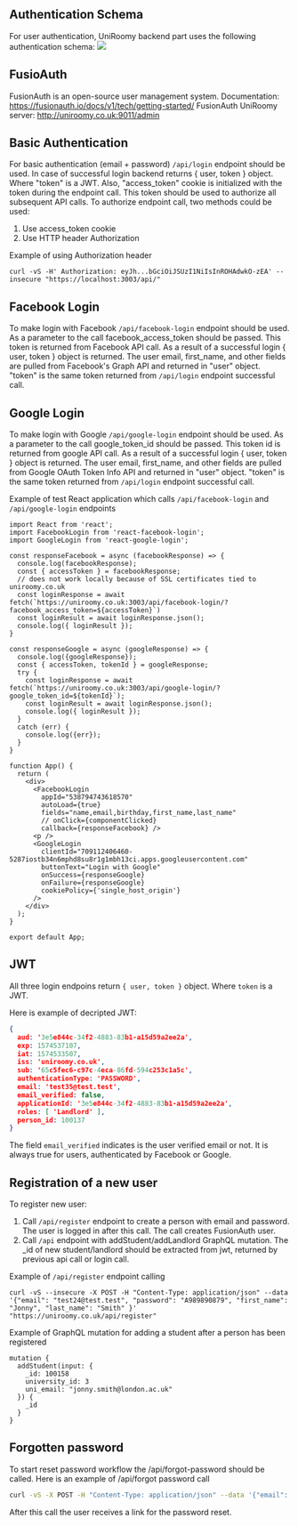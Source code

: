 ## Authentication Schema

For user authentication, UniRoomy backend part uses the following authentication schema:
<a href="./auth-schema-01.png" target="_blank"><img src="./auth-schema-01.png"></a>

## FusioAuth

FusionAuth is an open-source user management system.
Documentation: <a href="https://fusionauth.io/docs/v1/tech/getting-started/">https://fusionauth.io/docs/v1/tech/getting-started/</a>
FusionAuth UniRoomy server: <a href="http://uniroomy.co.uk:9011/admin" target=_blank>http://uniroomy.co.uk:9011/admin</a>

## Basic Authentication

For basic authentication (email + password) `/api/login` endpoint should be used. In case of successful login backend returns { user, token } object. Where "token" is a JWT. Also, "access_token" cookie is initialized with the token during the endpoint call.
This token should be used to authorize all subsequent API calls. To authorize endpoint call, two methods could be used:

1. Use access_token cookie
2. Use HTTP header Authorization

Example of using Authorization header
```
curl -vS -H' Authorization: eyJh...bGciOiJSUzI1NiIsInROHAdwkO-zEA' --insecure "https://localhost:3003/api/"
```

## Facebook Login

To make login with Facebook `/api/facebook-login` endpoint should be used. As a parameter to the call facebook_access_token should be passed. This token is returned from Facebook API call. As a result of a successful login { user, token } object is returned. The user email, first_name, and other fields are pulled from Facebook's Graph API and returned in "user" object. "token" is the same token returned from `/api/login` endpoint successful call.

## Google Login

To make login with Google `/api/google-login` endpoint should be used. As a parameter to the call google_token_id should be passed. This token id is returned from google API call. As a result of a successful login { user, token } object is returned. The user email, first_name, and other fields are pulled from Google OAuth Token Info API and returned in "user" object. "token" is the same token returned from `/api/login` endpoint successful call.

Example of test React application which calls `/api/facebook-login` and `/api/google-login` endpoints

```
import React from 'react';
import FacebookLogin from 'react-facebook-login';
import GoogleLogin from 'react-google-login';

const responseFacebook = async (facebookResponse) => {
  console.log(facebookResponse);
  const { accessToken } = facebookResponse;
  // does not work locally because of SSL certificates tied to uniroomy.co.uk
  const loginResponse = await fetch(`https://uniroomy.co.uk:3003/api/facebook-login/?facebook_access_token=${accessToken}`)
  const loginResult = await loginResponse.json();
  console.log({ loginResult });
}

const responseGoogle = async (googleResponse) => {
  console.log({googleResponse});
  const { accessToken, tokenId } = googleResponse;
  try {
    const loginResponse = await fetch(`https://uniroomy.co.uk:3003/api/google-login/?google_token_id=${tokenId}`);
    const loginResult = await loginResponse.json();
    console.log({ loginResult });
  }
  catch (err) {
    console.log({err});
  }
}

function App() {
  return (
    <div>
      <FacebookLogin
        appId="538794743618570"
        autoLoad={true}
        fields="name,email,birthday,first_name,last_name"
        // onClick={componentClicked}
        callback={responseFacebook} />
      <p />
      <GoogleLogin
        clientId="709112406460-5287iostb34n6mphd8su8r1g1mbh13ci.apps.googleusercontent.com"
        buttonText="Login with Google"
        onSuccess={responseGoogle}
        onFailure={responseGoogle}
        cookiePolicy={'single_host_origin'}
      />
    </div>
  );
}

export default App;
```

## JWT

All three login endpoins return `{ user, token }` object.
Where `token` is a JWT.

Here is example of decripted JWT:

```json
{
  aud: '3e5e844c-34f2-4883-83b1-a15d59a2ee2a',
  exp: 1574537107,
  iat: 1574533507,
  iss: 'uniroomy.co.uk',
  sub: '65c5fec6-c97c-4eca-86fd-594c253c1a5c',
  authenticationType: 'PASSWORD',
  email: 'test35@test.test',
  email_verified: false,
  applicationId: '3e5e844c-34f2-4883-83b1-a15d59a2ee2a',
  roles: [ 'Landlord' ],
  person_id: 100137
}
```

The field `email_verified` indicates is the user verified email or not. It is always true for users, authenticated by Facebook or Google.

## Registration of a new user

To register new user:

1. Call `/api/register` endpoint to create a person with email and password. The user is logged in after this call. The call creates FusionAuth user.
2. Call `/api` endpoint with addStudent/addLandlord GraphQL mutation. The _id of new student/landlord should be extracted from jwt, returned by previous api call or login call.

Example of `/api/register` endpoint calling

```
curl -vS --insecure -X POST -H "Content-Type: application/json" --data '{"email": "test24@test.test", "password": "A989890879", "first_name": "Jonny", "last_name": "Smith" }'  "https://uniroomy.co.uk/api/register"
```

Example of GraphQL mutation for adding a student after a person has been registered

```
mutation {
  addStudent(input: {
    _id: 100158
    university_id: 3
    uni_email: "jonny.smith@london.ac.uk"
  }) {
    _id
  }
}
```

## Forgotten password

To start reset password workflow the /api/forgot-password should be called.
Here is an example of /api/forgot password call

```bash
curl -vS -X POST -H "Content-Type: application/json" --data '{"email": "mail@example.com" }'  "https://uniroomy.co.uk/api/forgot-password"
```

After this call the user receives a link for the password reset.

